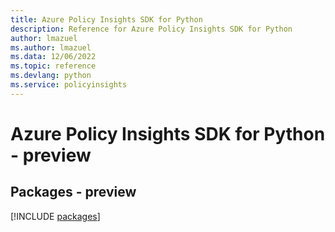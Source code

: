 ```yaml
---
title: Azure Policy Insights SDK for Python
description: Reference for Azure Policy Insights SDK for Python
author: lmazuel
ms.author: lmazuel
ms.data: 12/06/2022
ms.topic: reference
ms.devlang: python
ms.service: policyinsights
---
```

# Azure Policy Insights SDK for Python - preview
## Packages - preview
[!INCLUDE [packages](policy-insights-index.md)]